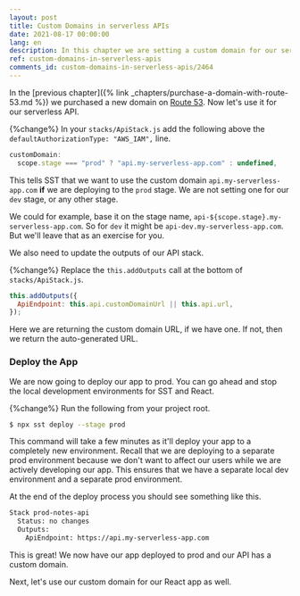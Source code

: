 ```yaml
---
layout: post
title: Custom Domains in serverless APIs
date: 2021-08-17 00:00:00
lang: en
description: In this chapter we are setting a custom domain for our serverless API on AWS. We are using the SST Api construct to configure the custom domain.
ref: custom-domains-in-serverless-apis
comments_id: custom-domains-in-serverless-apis/2464
---
```


In the [previous chapter]({% link _chapters/purchase-a-domain-with-route-53.md %}) we purchased a new domain on [Route 53](https://aws.amazon.com/route53/). Now let's use it for our serverless API.

{%change%} In your `stacks/ApiStack.js` add the following above the `defaultAuthorizationType: "AWS_IAM",` line.

``` js
customDomain:
  scope.stage === "prod" ? "api.my-serverless-app.com" : undefined,
```

This tells SST that we want to use the custom domain `api.my-serverless-app.com` **if** we are deploying to the `prod` stage. We are not setting one for our `dev` stage, or any other stage.

We could for example, base it on the stage name, `api-${scope.stage}.my-serverless-app.com`. So for `dev` it might be `api-dev.my-serverless-app.com`. But we'll leave that as an exercise for you.

We also need to update the outputs of our API stack.

{%change%} Replace the `this.addOutputs` call at the bottom of `stacks/ApiStack.js`.

``` js
this.addOutputs({
  ApiEndpoint: this.api.customDomainUrl || this.api.url,
});
```

Here we are returning the custom domain URL, if we have one. If not, then we return the auto-generated URL.

### Deploy the App

We are now going to deploy our app to prod. You can go ahead and stop the local development environments for SST and React.

{%change%} Run the following from your project root.

``` bash
$ npx sst deploy --stage prod
```

This command will take a few minutes as it'll deploy your app to a completely new environment. Recall that we are deploying to a separate prod environment because we don't want to affect our users while we are actively developing our app. This ensures that we have a separate local dev environment and a separate prod environment.

At the end of the deploy process you should see something like this.

``` bash
Stack prod-notes-api
  Status: no changes
  Outputs:
    ApiEndpoint: https://api.my-serverless-app.com
```

This is great! We now have our app deployed to prod and our API has a custom domain.

Next, let's use our custom domain for our React app as well.
